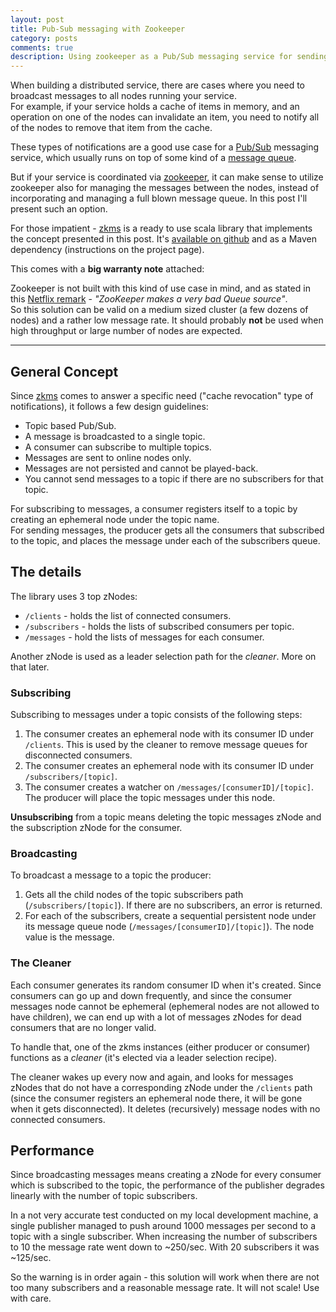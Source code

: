 ```yaml
---
layout: post
title: Pub-Sub messaging with Zookeeper
category: posts
comments: true
description: Using zookeeper as a Pub/Sub messaging service for sending notifications between nodes of a distributed service.
---
```


When building a distributed service, there are cases where you need to broadcast messages to all nodes running your service.    
For example, if your service holds a cache of items in memory, and an operation on one of the nodes can invalidate an item, you need to notify all of the nodes to remove that item from the cache.

These types of notifications are a good use case for a [Pub/Sub](http://en.wikipedia.org/wiki/Publish%E2%80%93subscribe_pattern) messaging service, which usually runs on top of some kind of a [message queue](http://en.wikipedia.org/wiki/Publish%E2%80%93subscribe_pattern).   

But if your service is coordinated via [zookeeper](http://zookeeper.apache.org/), it can make sense to utilize zookeeper also for managing the messages between the nodes, instead of incorporating and managing a full blown message queue. In this post I'll present such an option.

For those impatient - [zkms](https://github.com/rore/zkms) is a ready to use scala library that implements the concept presented in this post. It's [available on github](https://github.com/rore/zkms) and as a Maven dependency (instructions on the project page).    
     
This comes with a **big warranty note** attached: 

Zookeeper is not built with this kind of use case in mind, and as stated in this [Netflix remark](https://github.com/Netflix/curator/wiki/Tech-Note-4) - *"ZooKeeper makes a very bad Queue source"*.   
So this solution can be valid on a medium sized cluster (a few dozens of nodes) and a rather low message rate. It should probably **not** be used when high throughput or large number of nodes are expected.

---

## General Concept

Since [zkms](https://github.com/rore/zkms) comes to answer a specific need ("cache revocation" type of notifications), it follows a few design guidelines:

- Topic based Pub/Sub.
- A message is broadcasted to a single topic.
- A consumer can subscribe to multiple topics.
- Messages are sent to online nodes only. 
- Messages are not persisted and cannot be played-back. 
- You cannot send messages to a topic if there are no subscribers for that topic.

For subscribing to messages, a consumer registers itself to a topic by creating an ephemeral node under the topic name.   
For sending messages, the producer gets all the consumers that subscribed to the topic, and places the message under each of the subscribers queue.  

## The details

The library uses 3 top zNodes: 

- `/clients` - holds the list of connected consumers.
- `/subscribers` - holds the lists of subscribed consumers per topic. 
- `/messages` - hold the lists of messages for each consumer.

Another zNode is used as a leader selection path for the *cleaner*. More on that later.

### Subscribing

Subscribing to messages under a topic consists of the following steps:

1. The consumer creates an ephemeral node with its consumer ID under `/clients`. This is used by the cleaner to remove message queues for disconnected consumers.
2. The consumer creates an ephemeral node with its consumer ID under `/subscribers/[topic]`.
3. The consumer creates a watcher on `/messages/[consumerID]/[topic]`. The producer will place the topic messages under this node.

**Unsubscribing** from a topic means deleting the topic messages zNode and the subscription zNode for the consumer.  

### Broadcasting

To broadcast a message to a topic the producer:

1. Gets all the child nodes of the topic subscribers path (`/subscribers/[topic]`). If there are no subscribers, an error is returned.
2. For each of the subscribers, create a sequential persistent node under its message queue node (`/messages/[consumerID]/[topic]`). The node value is the message.

### The Cleaner

Each consumer generates its random consumer ID when it's created. Since consumers can go up and down frequently, and since the consumer messages node cannot be ephemeral (ephemeral nodes are not allowed to have children), we can end up with a lot of messages zNodes for dead consumers that are no longer valid.

To handle that, one of the zkms instances (either producer or consumer) functions as a *cleaner* (it's elected via a leader selection recipe).

The cleaner wakes up every now and again, and looks for messages zNodes that do not have a corresponding zNode under the `/clients` path (since the consumer registers an ephemeral node there, it will be gone when it gets disconnected). It deletes (recursively) message nodes with no connected consumers.

## Performance

Since broadcasting messages means creating a zNode for every consumer which is subscribed to the topic, the performance of the publisher degrades linearly with the number of topic subscribers.

In a not very accurate test conducted on my local development machine, a single publisher managed to push around 1000 messages per second to a topic with a single subscriber. When increasing the number of subscribers to 10 the message rate went down to ~250/sec. With 20 subscribers it was ~125/sec. 
 
So the warning is in order again - this solution will work when there are not too many subscribers and a reasonable message rate. It will not scale! Use with care.